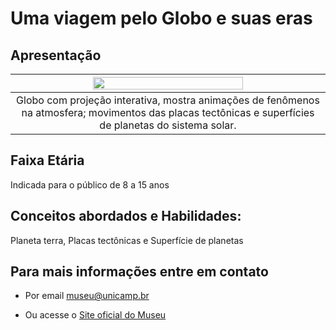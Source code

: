 # Uma viagem pelo Globo e suas eras

## Apresentação

|<img src="preh.png" width="70%" height="70%">|
|:----:|
|Globo com projeção interativa, mostra animações de fenômenos na atmosfera; movimentos das placas tectônicas e superfícies de planetas do sistema solar.|

## Faixa Etária
Indicada para o público de 8 a 15 anos

## Conceitos abordados e Habilidades: 
Planeta terra, Placas tectônicas e Superfície de planetas

## Para mais informações entre em contato

* Por email museu@unicamp.br

* Ou acesse o [Site oficial do Museu](https://www.mc.unicamp.br/visite)
